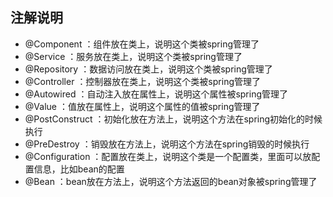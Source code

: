 ## 注解说明
* @Component ：组件放在类上，说明这个类被spring管理了
* @Service ：服务放在类上，说明这个类被spring管理了
* @Repository ：数据访问放在类上，说明这个类被spring管理了
* @Controller ：控制器放在类上，说明这个类被spring管理了
* @Autowired ：自动注入放在属性上，说明这个属性被spring管理了
* @Value ：值放在属性上，说明这个属性的值被spring管理了
* @PostConstruct ：初始化放在方法上，说明这个方法在spring初始化的时候执行
* @PreDestroy ：销毁放在方法上，说明这个方法在spring销毁的时候执行
* @Configuration ：配置放在类上，说明这个类是一个配置类，里面可以放配置信息，比如bean的配置
* @Bean ：bean放在方法上，说明这个方法返回的bean对象被spring管理了